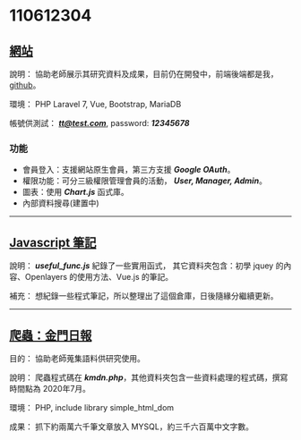 # 110612304 

## [網站](http://yhl.daoyidh.com/ "KinmenCorpus")
說明： 協助老師展示其研究資料及成果，目前仍在開發中，前端後端都是我，[github](https://github.com/Sayoko123f/cmx)。

環境： PHP Laravel 7, Vue, Bootstrap, MariaDB

帳號供測試： ***tt@test.com***, password: ***12345678***
### 功能
- 會員登入：支援網站原生會員，第三方支援 ***Google OAuth***。
- 權限功能：可分三級權限管理會員的活動， ***User, Manager, Admin***。
- 圖表：使用 ***Chart.js*** 函式庫。
- 內部資料搜尋(建置中)

---
## [Javascript 筆記](https://github.com/Sayoko123f/web-practice-note/tree/main/js)
說明： ***useful_func.js*** 紀錄了一些實用函式， 其它資料夾包含：初學 jquey 的內容、Openlayers 的使用方法、Vue.js 的筆記。

補充： 想紀錄一些程式筆記，所以整理出了這個倉庫，日後隨緣分繼續更新。

---
## [爬蟲：金門日報](https://github.com/Sayoko123f/yang)
目的： 協助老師蒐集語料供研究使用。

說明： 爬蟲程式碼在 ***kmdn.php***，其他資料夾包含一些資料處理的程式碼，撰寫時間點為 2020年7月。

環境： PHP, include library simple_html_dom

成果： 抓下約兩萬六千筆文章放入 MYSQL，約三千六百萬中文字數。  
